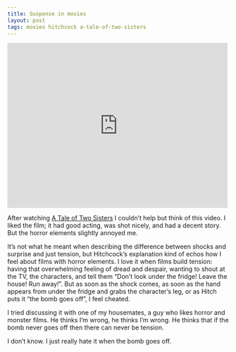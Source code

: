 ```yaml
---
title: Suspense in movies
layout: post
tags: movies hitchcock a-tale-of-two-sisters
---
```


<div class="video">
	<iframe width="500" height="375" src="https://www.youtube.com/embed/DPFsuc_M_3E" frameborder="0" allow="autoplay; encrypted-media" allowfullscreen></iframe>
</div>

After watching [A Tale of Two Sisters](https://en.wikipedia.org/wiki/A_Tale_of_Two_Sisters) I couldn’t help but think of this video. I liked the film; it had good acting, was shot nicely, and had a decent story. But the horror elements slightly annoyed me.

It’s not what he meant when describing the difference between shocks and surprise and just tension, but Hitchcock’s explanation kind of echos how I feel about films with horror elements. I love it when films build tension: having that overwhelming feeling of dread and despair, wanting to shout at the TV, the characters, and tell them “Don’t look under the fridge! Leave the house! Run away!”. But as soon as the shock comes, as soon as the hand appears from under the fridge and grabs the character’s leg, or as Hitch puts it “the bomb goes off”, I feel cheated.

I tried discussing it with one of my housemates, a guy who likes horror and monster films. He thinks I’m wrong, he thinks I’m wrong. He thinks that if the bomb never goes off then there can never be tension.

I don’t know. I just really hate it when the bomb goes off.
